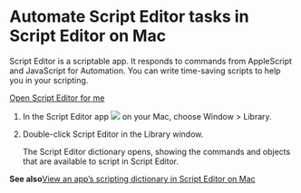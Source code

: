 # Automate Script Editor tasks in Script Editor on Mac

Script Editor is a scriptable app. It responds to commands from AppleScript and JavaScript for Automation. You can write time-saving scripts to help you in your scripting.

[Open Script Editor for me](https://support.apple.com/guide/script-editor/automate-script-editor-tasks-scpedt1125/2.11/mac/x-help-action:/openApp?bundleId=com.apple.ScriptEditor2)

1. In the Script Editor app ![](https://help.apple.com/assets/67DB7E842551EA97CB00BED5/67DB7E8502C5F38AAF0D7DC6/en_US/2d1774dafc25e40f6f806216d54cdf01.png) on your Mac, choose Window &gt; Library.
2. Double-click Script Editor in the Library window.

   The Script Editor dictionary opens, showing the commands and objects that are available to script in Script Editor.

**See also**[View an app’s scripting dictionary in Script Editor on Mac](https://support.apple.com/guide/script-editor/view-an-apps-scripting-dictionary-scpedt1126/2.11/mac/26)
